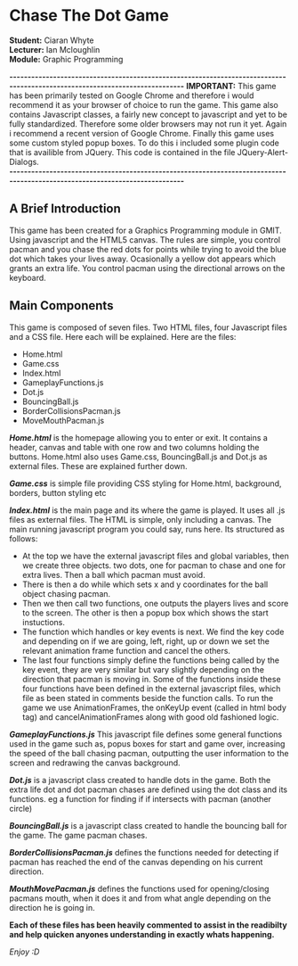 # Chase The Dot Game

**Student:** Ciaran Whyte </br>
**Lecturer:** Ian Mcloughlin </br>
**Module:** Graphic Programming </br>

**----------------------------------------------------------------------------------------------------------------------------**
**IMPORTANT:** This game has been primarily tested on Google Chrome and therefore i would recommend it as your browser of choice to run the game. This game also contains Javascript classes, a fairly new concept to javascript and yet to be fully standardized. Therefore some older browsers may not run it yet. Again i recommend a recent version of Google Chrome. Finally this game uses some custom styled popup boxes. To do this i included some plugin code that is availible from JQuery. This code is contained in the file JQuery-Alert-Dialogs.</br>
**----------------------------------------------------------------------------------------------------------------------------**

## A Brief Introduction

This game has been created for a Graphics Programming module in GMIT. Using javascript and the HTML5 canvas. The rules are simple,
you control pacman and you chase the red dots for points while trying to avoid the blue dot which takes your lives away. Ocasionally
a yellow dot appears which grants an extra life. You control pacman using the directional arrows on the keyboard.

## Main Components

This game is composed of seven files. Two HTML files, four Javascript files and a CSS file. Here each will be explained. Here are the files:

* Home.html
* Game.css
* Index.html
* GameplayFunctions.js
* Dot.js
* BouncingBall.js
* BorderCollisionsPacman.js
* MoveMouthPacman.js

_**Home.html**_ is the homepage allowing you to enter or exit. It contains a header, canvas and table with one row and two columns holding the buttons. Home.html also uses Game.css, BouncingBall.js and Dot.js as external files. These are explained further down.

_**Game.css**_ is simple file providing CSS styling for Home.html, background, borders, button styling etc

_**Index.html**_ is the main page and its where the game is played. It uses all .js files as external files. The HTML is simple, only including a canvas. The main running javascript program you could say, runs here. Its structured as follows: </br>
* At the top we have the external javascript files and global variables, then we create three objects. two dots, one for pacman to chase and one for extra lives. Then a ball which pacman must avoid.
* There is then a do while which sets x and y coordinates for the ball object chasing pacman.
* Then we then call two functions, one outputs the players lives and score to the screen. The other is then a popup box which shows the start instuctions.
* The function which handles or key events is next. We find the key code and depending on if we are going, left, right, up or down we set the relevant animation frame function and cancel the others.
* The last four functions simply define the functions being called by the key event, they are very similar but vary slightly depending on the direction that pacman is moving in. Some of the functions inside these four functions have been defined in the external javascript files, which file as been stated in comments beside the function calls. To run the game we use AnimationFrames, the onKeyUp event (called in html body tag) and cancelAnimationFrames along with good old fashioned logic.

_**GameplayFunctions.js**_ This javascript file defines some general functions used in the game such as, popus boxes for start and game over, increasing the speed of the ball chasing pacman, outputting the user information to the screen and redrawing the canvas background.

_**Dot.js**_ is a javascript class created to handle dots in the game. Both the extra life dot and dot pacman chases are defined using the dot class and its functions. eg a function for finding if if intersects with pacman (another circle)

_**BouncingBall.js**_ is a javascript class created to handle the bouncing ball for the game. The game pacman chases.

_**BorderCollisionsPacman.js**_ defines the functions needed for detecting if pacman has reached the end of the canvas depending on his current direction.

_**MouthMovePacman.js**_ defines the functions used for opening/closing pacmans mouth, when it does it and from what angle depending on the direction he is going in.

**Each of these files has been heavily commented to assist in the readibilty and help quicken anyones understanding in exactly whats happening.**

_Enjoy :D_
